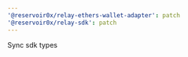 ```yaml
---
'@reservoir0x/relay-ethers-wallet-adapter': patch
'@reservoir0x/relay-sdk': patch
---
```


Sync sdk types
